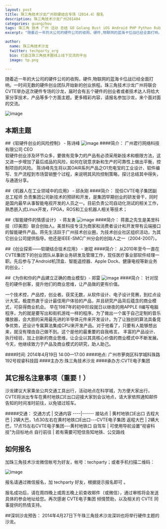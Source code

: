 ```yaml
---
layout: post
title: 珠三角技术沙龙广州软硬结合专场（2014.4）报名
description: 珠三角技术沙龙广州201404
categories: guangzhou
tags: 珠三角 技术 广州 活动 总结 GO Golang Rust iOS Android PHP Python Ruby Rails Java MongoDB Redis PostgreSQL Linux, OSX, 静态语言, CPP, C
excerpt: "随着近一年的大公司的硬件公司的收购，硬件,物联网的蓝海卡位战已经全面打响。一时间无数的硬件创业团队开始新的创业旅程。珠三角技术沙龙广州将联合CVTE举办这次硬件专场的沙龙，届时会有五个硬件的创业者或者技术达人将给大家分享技术，产品等多个方面主题。更多精彩内容，请报名参加沙龙，来个面对面的交流。更多信息请进入查看。"

author:
  name: 珠三角技术沙龙
  twitter: techparty_org
  bio: 打造泛珠三角技术圈线上线下交流的平台
  image: tp.png

---
```



随着近一年的大公司的硬件公司的收购，硬件,物联网的蓝海卡位战已经全面打响。一时间无数的硬件创业团队开始新的创业旅程。珠三角技术沙龙广州将联合CVTE举办这次硬件专场的沙龙，届时会有五个硬件的创业者或者技术达人将给大家分享技术，产品等多个方面主题。更多精彩内容，请报名参加沙龙，来个面对面的交流。

![image](http://ww1.sinaimg.cn/large/61c18847gw1efd66ty2exj20cs05kgmh.jpg)

## 本期主题

##《软硬件创业的风险控制》 - 陈诗峰
![image](http://ww2.sinaimg.cn/large/61c18847gw1efdomj4s50j2050050jrj.jpg)
####简介：
广州君行网络科技有限公司 CEO     
软硬件创业涉及环节众多，要做有竞争力的产品有必须采用新技术和极限方法，这又进一步增加了最后成品的风险，如何在锐意求新和生产的可靠性上做出平衡，控制项目的风险。 陈诗峰先生将以其OAIR系列产品之O1充电宝的工业设计、软件编写、生产流程到市场营销整个过程，来说明其风险控制策略，探讨总结其中得失，与通道分享。


##《机器人在工业领域中的应用》 - 邱永刚
####简介：
现任CVTE电子集团副总工程师    负责集团公司新技术的预研和开发，是集团早期创业的研发骨干，同时是国内最早从事智能电视开发的人员之一。目前负责公司自动化测试的相关工作，熟悉嵌入式Linux开发，FPGA，ROS和工业机器人相关等技术；

##《智能硬件的情感设计》 - 蒋友勇
![image](http://ww1.sinaimg.cn/large/61c18847gw1efdomuyoj1j2050050q2x.jpg)
####简介：
蒋嘉之先生是美昱科技（印美图）联合创始人。美昱科技专注为商家和消费者设计和开发带有云端接口的智能硬件产品。蒋先生活跃于广州技术创业圈，为技术创业社区组织活动，为其它创业公司提供指导。他还是IEEE-SMC广州分会的创始人之一（2004-2007）。


##《创业探索——软硬结合技术应用》 - 谢琨
####简介：
从2010年至今一直在CVTE集团下的创业团队从事新业务研发及管理工作，现任医疗事业部软件经理一职。先后参与了Android机顶盒、智能遥控器、Apple Dock、健康电视等新业务的创业。：

##《为你和你的产品建立正确的商业模型》- 郑雷
![image](http://ww3.sinaimg.cn/large/61c18847gw1efdonc3z96j2050050t8p.jpg)
####简介：
针对现在的硬件创客，提升他们的商业思维，让产品做的更有价值。    

一个技术控，产品控，创业者。获奖无数，从软件设计、电子设计竞赛，到红点设计大奖。极度热衷于设计最佳用户体验的产品，并且研究产品背后蕴含的商业模式，可获得商业机会。
早在1987年的初中阶段就日以继夜的用APPLE  II编写电脑程序，为的就是要写出和街机游戏一样的程序。为了做出一个属于自己定制的音乐播放器，会大胆的采用最先进的半导体元件来开发设计。为了让独创的算法具备竞争优势，还设计专属算法集成CPU来开发产品。对于他看了，只要有人能够想出来，就没有理由自己做不到。这个是他的最重要的自我格言。
丰富的产品设计、执行经验，加上创新的商业思维，让企业以其具核心价值的商业模式中不断发展。今天，他继续致力于产品及商业模式的研究，助人助己。



####时间: 2014年4月19日 14:00—17:00
####地点: 广州市萝岗区科学城科珠路192号视睿科技园
####主办方:珠三角技术沙龙
####承办方:CVTE电子集团


## 其它报名注意事项（重要！）

沙龙建议大家乘坐公共交通工具出行，活动地点在科学城，为方便大家出行，CVTE将派出专车在黄村地铁口E出口迎接大家到会议地点，请大家依照通知邮件告知的时间准时前往，以免错过班车。

#####交通： 
交通方式 | 交通内容
----|------
接站点  | 黄村地铁口E出口
去程大巴 | 2辆大巴，1点30左右在黄村地铁口E出口---CVTE电子集团
返程大巴 | 2辆大巴，17点15左右CVTE电子集团---黄村地铁口
自驾车  | 可使用导航设置“视睿科技”为目标地点
自行前往 |  若有需要可短信告知地铁、公交路线

## 如何报名

加珠三角技术沙龙微信帐号为好友，帐号：techparty；或者手机扫描二维码：

![image](http://ww1.sinaimg.cn/large/61c18847gw1e9tzpizmjsj208c08cjs1.jpg)

报名请通过微信报名，加 techparty 好友，根据提示报名即可 。

报名成功后，请在周四晚上或周五晚上前查收邮件（或微信），通过审核将会发送具体的参会地址给您。再次感谢 CVTE电子集团 倾情赞助，以及相关的 CVTE 同事提供的热情支持。

##深圳沙龙预告：
2014年4月27日下午珠三角技术沙龙深圳也将举行硬件主题的沙龙。

